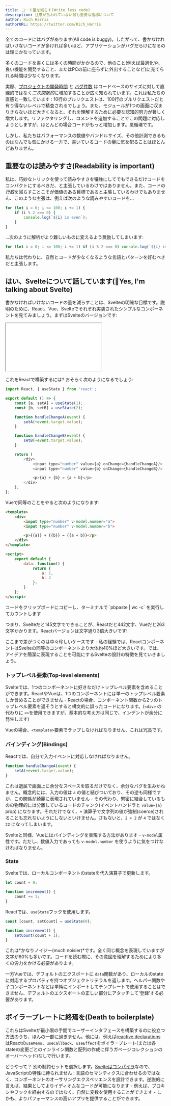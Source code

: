 ```yaml
---
title: コード量を減らす(Write less code)
description: 注意が払われていない最も重要な指標について
author: Rich Harris
authorURL: https://twitter.com/Rich_Harris
---
```


全てのコードにはバグがあります(All code is buggy)。したがって、書かなければいけないコードが多ければ多いほど、アプリケーションがバグだらけになるのは理にかなっています。

多くのコードを書くには多くの時間がかかるので、他のこと(例えば最適化や、良い機能を開発すること、またはPCの前に座らずに外出することなど)に充てられる時間は少なくなります。

実際、[プロジェクトの開発時間](https://blog.codinghorror.com/diseconomies-of-scale-and-lines-of-code/) と [バグ件数](https://www.mayerdan.com/ruby/2012/11/11/bugs-per-line-of-code-ratio) はコードベースのサイズに対して直線的ではなく*二次関数的*に増加することが広く知られています。これは私たちの直感と一致しています : 10行のプルリクエストは、100行のプルリクエストだと有り得ないレベルで精査されるでしょう。また、モジュールが1つの画面に収まりきらないほど大きくなると、それを理解するために必要な認知的努力が著しく増大します。リファクタリングし、コメントを追加することでこの問題に対応しようとしますが、ほとんどの場合コードがもっと増加します。悪循環です。

しかし、私たちはパフォーマンスの数値やバンドルサイズ、その他計測できるものはなんでも気にかける一方で、書いているコードの量に気を配ることはほとんどありません。


## 重要なのは読みやすさ(Readability is important)

私は、巧妙なトリックを使って読みやすさを犠牲にしてでもできるだけコードをコンパクトにするべきだ、と主張しているわけではありません。また、コードの*行数*を減らすことこそが価値のある目標であると主張しているわけでもありません、このような主張は、例えば次のような読みやすいコードを...

```js
for (let i = 0; i <= 100; i += 1) {
	if (i % 2 === 0) {
		console.log(`${i} is even`);
	}
}
```

...次のように解析がより難しいものに変えるよう奨励してしまいます:

```js
for (let i = 0; i <= 100; i += 1) if (i % 2 === 0) console.log(`${i} is even`);
```

私たちは代わりに、自然とコードが少なくなるような言語とパターンを好むべきだと主張します。


## はい、Svelteについて話しています(Yes, I'm talking about Svelte)

書かなければいけないコードの量を減らすことは、Svelteの明確な目標です。説明のために、React、Vue、Svelteでそれぞれ実装されたシンプルなコンポーネントを見てみましょう。まずはSvelteのバージョンです:

<div class="max">
	<iframe
		title="Simple component example"
		src="/repl/embed?example=blog-write-less-code"
		scrolling="no"
	></iframe>
</div>

これをReactで構築するには? おそらく次のようになるでしょう:

```js
import React, { useState } from 'react';

export default () => {
	const [a, setA] = useState(1);
	const [b, setB] = useState(2);

	function handleChangeA(event) {
		setA(+event.target.value);
	}

	function handleChangeB(event) {
		setB(+event.target.value);
	}

	return (
		<div>
			<input type="number" value={a} onChange={handleChangeA}/>
			<input type="number" value={b} onChange={handleChangeB}/>

			<p>{a} + {b} = {a + b}</p>
		</div>
	);
};
```

Vueで同等のことをやると次のようになります:

```html
<template>
	<div>
		<input type="number" v-model.number="a">
		<input type="number" v-model.number="b">

		<p>{{a}} + {{b}} = {{a + b}}</p>
	</div>
</template>

<script>
	export default {
		data: function() {
			return {
				a: 1,
				b: 2
			};
		}
	};
</script>
```

<aside>
	<p>コードをクリップボードにコピーし、ターミナルで `pbpaste | wc -c` を実行してカウントします</p>
</aside>

つまり、Svelteだと145文字でできることが、Reactだと442文字、Vueだと263文字かかります。Reactバージョンは文字通り3倍大きいです!

ここまで差がつくのは中々珍しいケースです - 私の経験では、ReactコンポーネントはSvelteの同等のコンポーネントより大体約40%ほど大きいです。では、アイデアを簡潔に表現することを可能にするSvelteの設計の特徴を見ていきましょう。


### トップレベル要素(Top-level elements)

Svelteでは、1つのコンポーネントに好きなだけトップレベル要素を含めることができます。ReactやVueは、1つのコンポーネントには単一のトップレベル要素しか含めることができません - Reactの場合、コンポーネント関数から2つのトップレベル要素を返そうとすると構文的に誤ったコードになります。(`<div>` の代わりに `<>`を使用できますが、基本的な考え方は同じで、インデントが余分に発生します)

Vueの場合、`<template>`要素でラップしなければなりません、これは冗長です。


### バインディング(Bindings)

Reactでは、自分で入力イベントに対応しなければなりません。

```js
function handleChangeA(event) {
	setA(+event.target.value);
}
```

これは退屈で画面上に余分なスペースを取るだけでなく、余分なバグを生みかねません。概念的には、入力の値は `a` の値と結びついており、その逆も同様ですが、この関係が綺麗に表現されていません - その代わり、緊密に結合しているものの物理的には分離しているコードのチャンク(イベントハンドラと `value={a}` prop) になります。それだけでなく、`+` 演算子で文字列の値が強制(coerce)されることも忘れないようにしないといけません。さもないと、`2 + 2` が `4` ではなく `22` になってしまいます。

Svelteと同様、Vueにはバインディングを表現する方法があります - `v-model`属性です。ただし、数値入力であっても `v-model.number` を使うように気をつけなければなりません。


### State

Svelteでは、ローカルコンポーネントのstateを代入演算子で更新します。

```js
let count = 0;

function increment() {
	count += 1;
}
```

Reactでは、`useState`フックを使用します。

```js
const [count, setCount] = useState(0);

function increment() {
	setCount(count + 1);
}
```

これは*かなりノイジー(much noisier)*です。全く同じ概念を表現していますが文字が60%も多いです。コードを読む際に、その意図を理解するためにより多くの労力をかける必要があります。

一方Vueでは、デフォルトのエクスポートに `data`関数があり、ローカルのstateに対応するプロパティを持つオブジェクトリテラルを返します。ヘルパー関数や子コンポーネントなどは単純にインポートしてテンプレートで使用することはできません、デフォルトのエクスポートの正しい部分にアタッチして'登録'する必要があります。


## ボイラープレートに終焉を(Death to boilerplate)

これらはSvelteが最小限の手間でユーザーインタフェースを構築するのに役立つ方法のうち、ほんの一部に過ぎません。他には、例えば[reactive declarations](tutorial/reactive-declarations) はReactの`useMemo`、`useCallback`、`useEffect`をボイラープレート(または各stateの変更ごとのインライン関数と配列の作成に伴うガベージコレクションのオーバーヘッド)なしで行います。

どうやって？ 別の制約セットを選択します。[Svelteはコンパイラ](blog/frameworks-without-the-framework)なので、JavaScriptの特性に縛られません : 言語のセマンティクスに合わせるのではなく、コンポーネントのオーサリングエクスペリエンスを設計できます。逆説的に言えば、結果としてよりイディオムなコードが可能になります - 例えば、プロキシやフックを経由するのではなく、自然に変数を使用することができます - しかも、よりパフォーマンスの高いアプリを提供することができます。
